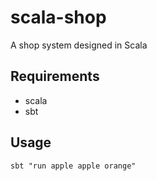 # scala-shop
A shop system designed in Scala

## Requirements
* scala
* sbt

## Usage

`sbt "run apple apple orange"`